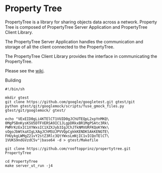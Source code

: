 # Property Tree

PropertyTree is a library for sharing objects data across a network. Property Tree is composed of PropertyTree Server Application and PropertyTree Client Library.

The PropertyTree Server Application handles the communication and storage of all the client connected to the PropertyTree.

The PropertyTree Client Library provides the interface in communicating the PropertyTree.

Please see the [wiki](https://github.com/rooftopprinz/propertytree/wiki).

Building
```
#!/bin/sh

mkdir gtest
git clone https://github.com/google/googletest.git gtest/git
python gtest/git/googlemock/scripts/fuse_gmock_files.py gtest/git/googlemock/ gtest/

echo "VExEID0gLi4KTElCT1VUID0gJChUTEQpL2xpYnMKQ\
0MgPSBnKysKSU5DTFVERSA9IC1JLgpDRkxBR1MgPSAtc3Rk\
PWMrKzExIC1XYWxsIC1XZXJyb3IgJChJTkNMVURFKQoKYWx\
sOgoJbWtkaXIgLXAgJChMSUJPVVQpCgkkKENDKSAkKENGTE\
FHUykgLWMgZ21vY2stZ3Rlc3QtYWxsLmNjIC1vICQoTElCT\
1VUKS9ndGVzdC5v"|base64 -d > gtest/Makefile

git clone https://github.com/rooftopprinz/propertytree.git PropertyTree

cd PropertyTree
make server_ut_run -j4

```

